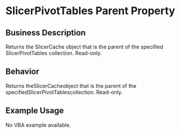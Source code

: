 # SlicerPivotTables Parent Property

## Business Description
Returns the SlicerCache object that is the parent of the specified SlicerPivotTables collection. Read-only.

## Behavior
Returns theSlicerCacheobject that is the  parent of the specifiedSlicerPivotTablescollection. Read-only.

## Example Usage
No VBA example available.